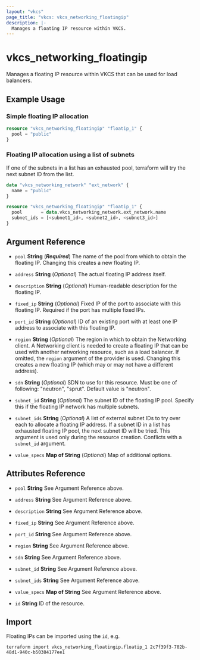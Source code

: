 ```yaml
---
layout: "vkcs"
page_title: "vkcs: vkcs_networking_floatingip"
description: |-
  Manages a floating IP resource within VKCS.
---
```


# vkcs_networking_floatingip

Manages a floating IP resource within VKCS that can be used for load balancers.

## Example Usage
### Simple floating IP allocation
```terraform
resource "vkcs_networking_floatingip" "floatip_1" {
  pool = "public"
}
```

### Floating IP allocation using a list of subnets
If one of the subnets in a list has an exhausted pool, terraform will try the
next subnet ID from the list.

```terraform
data "vkcs_networking_network" "ext_network" {
  name = "public"
}

resource "vkcs_networking_floatingip" "floatip_1" {
  pool       = data.vkcs_networking_network.ext_network.name
  subnet_ids = [<subnet1_id>, <subnet2_id>, <subnet3_id>]
}
```

## Argument Reference
- `pool` **String** (***Required***) The name of the pool from which to obtain the floating IP. Changing this creates a new floating IP.

- `address` **String** (*Optional*) The actual floating IP address itself.

- `description` **String** (*Optional*) Human-readable description for the floating IP.

- `fixed_ip` **String** (*Optional*) Fixed IP of the port to associate with this floating IP. Required if the port has multiple fixed IPs.

- `port_id` **String** (*Optional*) ID of an existing port with at least one IP address to associate with this floating IP.

- `region` **String** (*Optional*) The region in which to obtain the Networking client. A Networking client is needed to create a floating IP that can be used with another networking resource, such as a load balancer. If omitted, the `region` argument of the provider is used. Changing this creates a new floating IP (which may or may not have a different address).

- `sdn` **String** (*Optional*) SDN to use for this resource. Must be one of following: "neutron", "sprut". Default value is "neutron".

- `subnet_id` **String** (*Optional*) The subnet ID of the floating IP pool. Specify this if the floating IP network has multiple subnets.

- `subnet_ids` **String** (*Optional*) A list of external subnet IDs to try over each to allocate a floating IP address. If a subnet ID in a list has exhausted floating IP pool, the next subnet ID will be tried. This argument is used only during the resource creation. Conflicts with a `subnet_id` argument.

- `value_specs` <strong>Map of </strong>**String** (*Optional*) Map of additional options.


## Attributes Reference
- `pool` **String** See Argument Reference above.

- `address` **String** See Argument Reference above.

- `description` **String** See Argument Reference above.

- `fixed_ip` **String** See Argument Reference above.

- `port_id` **String** See Argument Reference above.

- `region` **String** See Argument Reference above.

- `sdn` **String** See Argument Reference above.

- `subnet_id` **String** See Argument Reference above.

- `subnet_ids` **String** See Argument Reference above.

- `value_specs` <strong>Map of </strong>**String** See Argument Reference above.

- `id` **String** ID of the resource.



## Import

Floating IPs can be imported using the `id`, e.g.

```shell
terraform import vkcs_networking_floatingip.floatip_1 2c7f39f3-702b-48d1-940c-b50384177ee1
```
